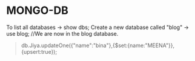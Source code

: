 # MONGO-DB
To list all databases
-> show dbs;
Create a new database called "blog"
-> use blog;  //We are now in the blog database.
> db.Jiya.updateOne({"name":"bina"},{$set:{name:"MEENA"}},{upsert:true});

